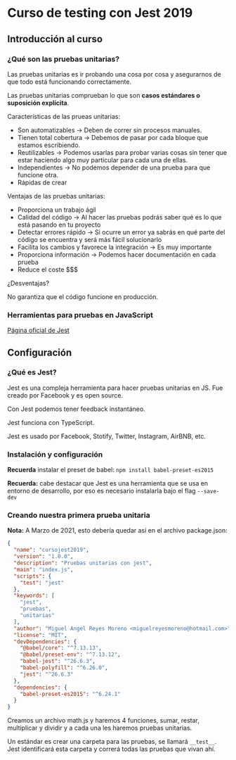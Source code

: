 # Curso de testing con Jest 2019

## Introducción al curso

### ¿Qué son las pruebas unitarias?

Las pruebas unitarias es ir probando una cosa por cosa y asegurarnos de que todo está funcionando correctamente.

Las pruebas unitarias comprueban lo que son **casos estándares o suposición explícita**.

Características de las prueas unitarias:

- Son automatizables -> Deben de correr sin procesos manuales.
- Tienen total cobertura -> Debemos de pasar por cada bloque que estamos escribiendo.
- Reutilizables -> Podemos usarlas para probar varias cosas sin tener que estar haciendo algo muy particular para cada una de ellas.
- Independientes -> No podemos depender de una prueba para que funcione otra.
- Rápidas de crear

Ventajas de las pruebas unitarias:

- Proporciona un trabajo ágil
- Calidad del código -> Al hacer las pruebas podrás saber qué es lo que está pasando en tu proyecto
- Detectar errores rápido -> Si ocurre un error ya sabrás en qué parte del código se encuentra y será más fácil solucionarlo
- Facilita los cambios y favorece la integración -> Es muy importante
- Proporciona información -> Podemos hacer documentación en cada prueba
- Reduce el coste $$$

¿Desventajas?

No garantiza que el código funcione en producción.

### Herramientas para pruebas en JavaScript

[Página oficial de Jest](https://jestjs.io/)

## Configuración

### ¿Qué es Jest?

Jest es una compleja herramienta para hacer pruebas unitarias en JS. Fue creado por Facebook y es open source.

Con Jest podemos tener feedback instantáneo.

Jest funciona con TypeScript.

Jest es usado por Facebook, Stotify, Twitter, Instagram, AirBNB, etc.

### Instalación y configuración

**Recuerda** instalar el preset de babel: `npm install babel-preset-es2015`

**Recuerda:** cabe destacar que Jest es una herramienta que se usa en entorno de desarrollo, por eso es necesario instalarla bajo el flag `--save-dev`

### Creando nuestra primera prueba unitaria

**Nota:** A Marzo de 2021, esto debería quedar así en el archivo package.json:

```json
{
  "name": "cursojest2019",
  "version": "1.0.0",
  "description": "Pruebas unitarias con jest",
  "main": "index.js",
  "scripts": {
    "test": "jest"
  },
  "keywords": [
    "jest",
    "pruebas",
    "unitarias"
  ],
  "author": "Miguel Angel Reyes Moreno <miguelreyesmoreno@hotmail.com>",
  "license": "MIT",
  "devDependencies": {
    "@babel/core": "^7.13.13",
    "@babel/preset-env": "^7.13.12",
    "babel-jest": "^26.6.3",
    "babel-polyfill": "^6.26.0",
    "jest": "^26.6.3"
  },
  "dependencies": {
    "babel-preset-es2015": "^6.24.1"
  }
}
```

Creamos un archivo math.js y haremos 4 funciones, sumar, restar, multiplicar y dividir y a cada una les haremos pruebas unitarias.

Un estándar es crear una carpeta para las pruebas, se llamará `__test__`. Jest identificará esta carpeta y correrá todas las pruebas que vivan ahí.
